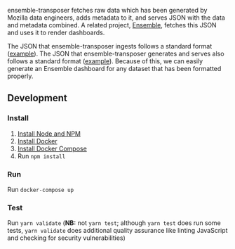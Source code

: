 ensemble-transposer fetches raw data which has been generated by Mozilla data
engineers, adds metadata to it, and serves JSON with the data and metadata
combined. A related project, [Ensemble](https://github.com/mozilla/ensemble),
fetches this JSON and uses it to render dashboards.

The JSON that ensemble-transposer ingests follows a standard format
([example](http://fhwr-unflattener.herokuapp.com/)). The JSON that
ensemble-transposer generates and serves also follows a standard format
([example](http://ensemble-transposer.herokuapp.com/hardware/)). Because of
this, we can easily generate an Ensemble dashboard for any dataset that has been
formatted properly.

## Development

### Install

1. [Install Node and NPM](https://nodejs.org/en/download/)
2. [Install Docker](https://docs.docker.com/install/)
3. [Install Docker Compose](https://docs.docker.com/compose/install/)
1. Run `npm install`

### Run

Run `docker-compose up`

### Test

Run `yarn validate` (**NB:** not `yarn test`; although `yarn test` does run some
tests, `yarn validate` does additional quality assurance like linting JavaScript
and checking for security vulnerabilities)
